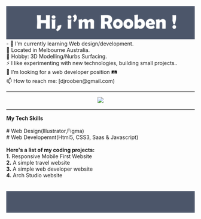 <img src= "https://github.com/Rooben-s/Rooben-s/blob/main/hero.svg">
- 🌱 I’m currently learning Web design/development.
<br>
🔭 Located in Melbourne Australia.
<br>
💬 Hobby: 3D Modelling/Nurbs Surfacing.
<br>
⚡ I like experimenting with new technologies, building small projects..
<br>
🤔 I’m looking for a web developer position 🛤
<br>
📫 How to reach me: [djrooben@gmail.com)
<hr>

<p align="center">
<img src= "https://github-readme-stats.vercel.app/api?username=rooben-s&show_icons=true&theme=nord">
</p>
<hr>
<strong>My Tech Skills</strong>
<br>
<br>
 # Web Design(Illustrator,Figma)
<br>
 # Web Developemnt(Html5, CSS3, Saas & Javascript)
<br>
<br>
<strong>Here's a list of my coding projects:</strong>
<br>
<strong>1.</strong> Responsive Mobile First Website
<br>
<strong>2.</strong> A simple travel website
<br>
<strong>3.</strong> A simple web developer website
<br>
<strong>4.</strong> Arch Studio website 

<br>
<br>
<br>






<img src= "https://github.com/Rooben-s/Rooben-s/blob/main/bottom.svg">
